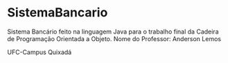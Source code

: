 # SistemaBancario
Sistema Bancário feito na linguagem Java para o trabalho final da Cadeira de Programação Orientada a Objeto.
Nome do Professor: Anderson Lemos 

UFC-Campus Quixadá

